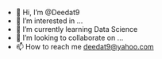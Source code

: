 - 👋 Hi, I’m @Deedat9
- 👀 I’m interested in ...
- 🌱 I’m currently learning Data Science
- 💞️ I’m looking to collaborate on ...
- 📫 How to reach me deedat9@yahoo.com

<!---
Deedat9/Deedat9 is a ✨ special ✨ repository because its `README.md` (this file) appears on your GitHub profile.
You can click the Preview link to take a look at your changes.
--->
